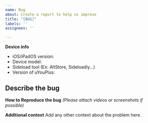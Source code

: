 ```yaml
---
name: Bug
about: Create a report to help us improve
title: "[BUG]"
labels: ''
assignees: ''

---
```


**Device info**
- iOS/iPadOS version: 
- Device model:
- Sideload tool (Ex: AltStore, Sideloadly...)
- Version of uYouPlus: 

**Describe the bug**
- 

**How to Reproduce the bug**
_(Please attach videos or screenshots if possible)_


**Additional context**
Add any other context about the problem here.
